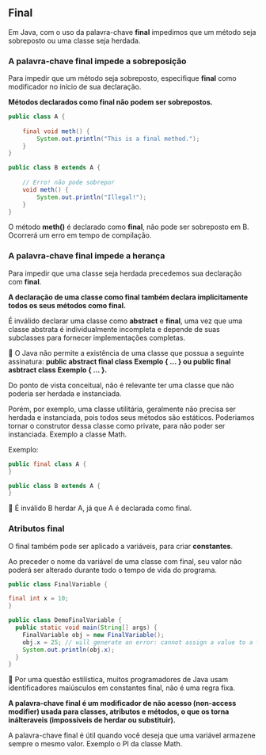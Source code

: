 ## Final

Em Java, com o uso da palavra-chave **final** impedimos que um método seja sobreposto ou uma classe seja herdada.

### A palavra-chave final impede a sobreposição

Para impedir que um método seja sobreposto, especifique **final** como modificador no início de sua declaração.

**Métodos declarados como final não podem ser sobrepostos.**

```java
public class A {
    
    final void meth() {
        System.out.println("This is a final method.");
    }
}
```

```java
public class B extends A {
    
    // Erro! não pode sobrepor
    void meth() {
        System.out.println("Illegal!");
    }
}
```
O método **meth()** é declarado como **final**, não pode ser sobreposto em B. Ocorrerá um erro em tempo de compilação.

### A palavra-chave final impede a herança

Para impedir que uma classe seja herdada precedemos sua declaração com **final**.

**A declaração de uma classe como final também declara implicitamente todos os seus métodos como final.**

É inválido declarar uma classe como **abstract** e **final**, uma vez que uma classe abstrata é individualmente incompleta e depende de suas subclasses para fornecer implementações completas.

:pushpin: O Java não permite a existência de uma classe que possua a seguinte assinatura: **public abstract final class Exemplo { ... } ou public final asbtract class Exemplo { ... }.**

Do ponto de vista conceitual, não é relevante ter uma classe que não poderia ser herdada e instanciada.

Porém, por exemplo, uma classe utilitária, geralmente não precisa ser herdada e instanciada, pois todos seus métodos são estáticos. Poderiamos tornar o construtor dessa classe como private, para não poder ser instanciada. Exemplo a classe Math.

Exemplo:

```java
public final class A {
}
```

```java
public class B extends A {
}
```
:pushpin: É inválido B herdar A, já que A é declarada como final.

### Atributos final

O final também pode ser aplicado a variáveis, para criar **constantes**.

Ao preceder o nome da variável de uma classe com final, seu valor não poderá ser alterado durante todo o tempo de vida do programa.

```java
public class FinalVariable {

final int x = 10;
}
```

```java
public class DemoFinalVariable {
  public static void main(String[] args) {
    FinalVariable obj = new FinalVariable();
    obj.x = 25; // will generate an error: cannot assign a value to a final variable
    System.out.println(obj.x);
  }
}
```
:pushpin: Por uma questão estilística, muitos programadores de Java usam identificadores maiúsculos em constantes final, não é uma regra fixa.

**A palavra-chave final é um modificador de não acesso (non-access modifier) usada para classes, atributos e métodos, o que os torna inálteraveis (impossíveis de herdar ou substituir).**

A palavra-chave final é útil quando você deseja que uma variável armazene sempre o mesmo valor. Exemplo o PI da classe Math.
